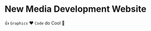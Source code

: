New Media Development Website
=============================

:thumbsup: `Graphics` :heart: `Code` do Cool :shit:
